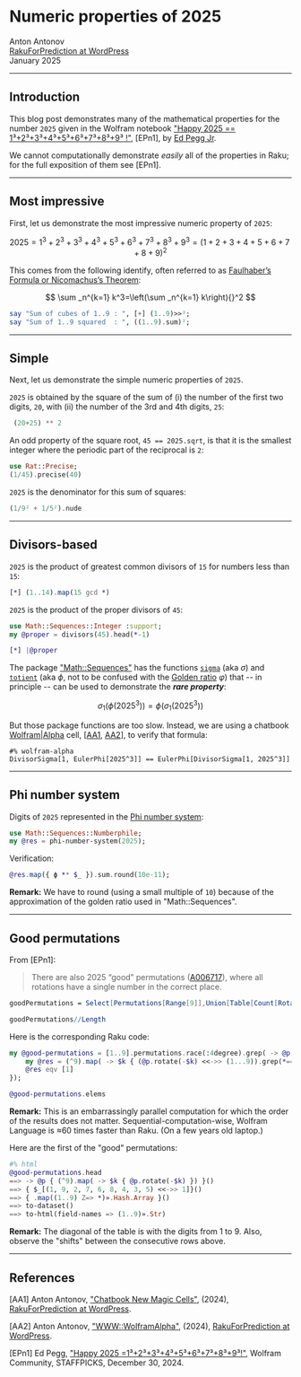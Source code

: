 # Numeric properties of 2025

Anton Antonov  
[RakuForPrediction at WordPress](https://rakuforprediction.wordpress.com)   
January 2025   



-----

## Introduction


This blog post demonstrates many of the mathematical properties for the number `2025` given in the Wolfram notebook ["Happy 2025 == 1³+2³+3³+4³+5³+6³+7³+8³+9³ !"](https://community.wolfram.com/groups/-/m/t/3347182), [EPn1], by [Ed Pegg Jr](https://en.wikipedia.org/wiki/Ed_Pegg_Jr.).

We cannot computationally demonstrate _easily_ all of the properties in Raku; for the full exposition of them see [EPn1].



----

## Most impressive


First, let us demonstrate the most impressive numeric property of `2025`:

$$
2025 = 1^3 + 2^3 + 3^3 + 4^3 + 5^3 + 6^3 + 7^3 + 8^3 + 9^3 = (1 + 2 + 3 + 4 + 5 + 6 + 7 + 8 + 9)^2
$$


This comes from the following identify, often referred to as [Faulhaber’s Formula or Nicomachus’s Theorem](https://mathworld.wolfram.com/FaulhabersFormula.html):

$$
\sum _n^{k=1} k^3=\left(\sum _n^{k=1} k\right){}^2
$$

```raku
say "Sum of cubes of 1..9 : ", [+] (1..9)>>³;
say "Sum of 1..9 squared  : ", ((1..9).sum)²;
```

-----

## Simple


Next, let us demonstrate the simple numeric properties of `2025`.


`2025` is obtained by the square of the sum of (i) the number of the first two digits, `20`, with (ii) the number of the 3rd and 4th digits, `25`:

```raku
 (20+25) ** 2
```

An odd property of the square root, `45 == 2025.sqrt`, is that it is the smallest integer where the periodic part of the reciprocal is `2`:

```raku
use Rat::Precise;
(1/45).precise(40)
```

`2025` is the denominator for this sum of squares:

```raku
(1/9² + 1/5²).nude
```

-----

## Divisors-based


`2025` is the product of greatest common divisors of `15` for numbers less than `15`:

```raku
[*] (1..14).map(15 gcd *)
```

`2025` is the product of the proper divisors of `45`:

```raku
use Math::Sequences::Integer :support;
my @proper = divisors(45).head(*-1)
```

```raku
[*] |@proper
```

The package ["Math::Sequences"](https://raku.land/zef:raku-community-modules/Math::Sequences) has the functions [`sigma`](https://en.wikipedia.org/wiki/Divisor_function) (aka $\sigma$) and [`totient`](https://en.wikipedia.org/wiki/Euler%27s_totient_function) (aka $\phi$, not to be confused with the [Golden ratio](https://en.wikipedia.org/wiki/Golden_ratio) $\varphi$) that -- in principle -- can be used to demonstrate the ***rare property***:

$$
\sigma_1(\phi(2025^3)) = \phi(\sigma_1(2025^3))
$$

But those package functions are too slow. Instead, we are using a chatbook [Wolfram|Alpha](https://www.wolframalpha.com) cell, 
[[AA1](https://rakuforprediction.wordpress.com/2024/05/18/chatbook-new-magic-cells/),
 [AA2](https://rakuforprediction.wordpress.com/2024/05/06/wwwwolframalpha/)],
to verify that formula:

```raku, eval=FALSE
#% wolfram-alpha
DivisorSigma[1, EulerPhi[2025^3]] == EulerPhi[DivisorSigma[1, 2025^3]] 
```

----

## Phi number system


Digits of `2025` represented in the [Phi number system](https://mathworld.wolfram.com/PhiNumberSystem.html):

```raku
use Math::Sequences::Numberphile;
my @res = phi-number-system(2025);
```

Verification:

```raku
@res.map({ ϕ ** $_ }).sum.round(10e-11);
```

**Remark:** We have to round (using a small multiple of `10`) because of the approximation of the golden ratio used in "Math::Sequences".


----

## Good permutations


From [EPn1]:

> There are also 2025 “good” permutations ([A006717](https://oeis.org/A006717)), where all rotations have a single number in the correct place.

```mathematica
goodPermutations = Select[Permutations[Range[9]],Union[Table[Count[RotateRight[#,k]-Range[9],0],{k,0,8}]]=={1}&]; 

goodPermutations//Length
```


Here is the corresponding Raku code:

```raku
my @good-permutations = [1..9].permutations.race(:4degree).grep( -> @p {
    my @res = (^9).map( -> $k { (@p.rotate(-$k) <<->> (1...9)).grep(*==0).elems }).unique.sort;
    @res eqv [1]    
});

@good-permutations.elems
```

**Remark:** This is an embarrassingly parallel computation for which the order of the results does not matter. 
Sequential-computation-wise, Wolfram Language is ≈60 times faster than Raku. (On a few years old laptop.)

Here are the first of the "good" permutations:

```raku
#% html
@good-permutations.head
==> -> @p { (^9).map( -> $k { @p.rotate(-$k) }) }() 
==> { $_[(1, 9, 2, 7, 6, 8, 4, 3, 5) <<->> 1]}()
==> { .map((1..9) Z=> *)».Hash.Array }()
==> to-dataset() 
==> to-html(field-names => (1..9)».Str)
```

**Remark:** The diagonal of the table is with the digits from 1 to 9. Also, observe the "shifts" between the consecutive rows above.


-----

## References

[AA1] Anton Antonov, ["Chatbook New Magic Cells"](https://rakuforprediction.wordpress.com/2024/05/18/chatbook-new-magic-cells/), (2024), [RakuForPrediction at WordPress](https://rakuforprediction.wordpress.com).

[AA2] Anton Antonov, ["WWW::WolframAlpha"](https://rakuforprediction.wordpress.com/2024/05/06/wwwwolframalpha/), (2024), [RakuForPrediction at WordPress](https://rakuforprediction.wordpress.com).

[EPn1] Ed Pegg, ["Happy 2025 =1³+2³+3³+4³+5³+6³+7³+8³+9³!"](https://community.wolfram.com/groups/-/m/t/3347182), Wolfram Community, STAFFPICKS, December 30, 2024.

